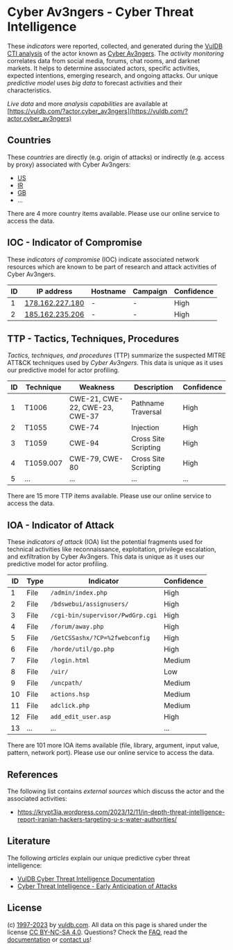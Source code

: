 # Cyber Av3ngers - Cyber Threat Intelligence

These _indicators_ were reported, collected, and generated during the [VulDB CTI analysis](https://vuldb.com/?kb.cti) of the actor known as [Cyber Av3ngers](https://vuldb.com/?actor.cyber_av3ngers). The _activity monitoring_ correlates data from social media, forums, chat rooms, and darknet markets. It helps to determine associated actors, specific activities, expected intentions, emerging research, and ongoing attacks. Our unique _predictive model_ uses _big data_ to forecast activities and their characteristics.

_Live data_ and more _analysis capabilities_ are available at [https://vuldb.com/?actor.cyber_av3ngers](https://vuldb.com/?actor.cyber_av3ngers)

## Countries

These _countries_ are directly (e.g. origin of attacks) or indirectly (e.g. access by proxy) associated with Cyber Av3ngers:

* [US](https://vuldb.com/?country.us)
* [IR](https://vuldb.com/?country.ir)
* [GB](https://vuldb.com/?country.gb)
* ...

There are 4 more country items available. Please use our online service to access the data.

## IOC - Indicator of Compromise

These _indicators of compromise_ (IOC) indicate associated network resources which are known to be part of research and attack activities of Cyber Av3ngers.

ID | IP address | Hostname | Campaign | Confidence
-- | ---------- | -------- | -------- | ----------
1 | [178.162.227.180](https://vuldb.com/?ip.178.162.227.180) | - | - | High
2 | [185.162.235.206](https://vuldb.com/?ip.185.162.235.206) | - | - | High

## TTP - Tactics, Techniques, Procedures

_Tactics, techniques, and procedures_ (TTP) summarize the suspected MITRE ATT&CK techniques used by _Cyber Av3ngers_. This data is unique as it uses our predictive model for actor profiling.

ID | Technique | Weakness | Description | Confidence
-- | --------- | -------- | ----------- | ----------
1 | T1006 | CWE-21, CWE-22, CWE-23, CWE-37 | Pathname Traversal | High
2 | T1055 | CWE-74 | Injection | High
3 | T1059 | CWE-94 | Cross Site Scripting | High
4 | T1059.007 | CWE-79, CWE-80 | Cross Site Scripting | High
5 | ... | ... | ... | ...

There are 15 more TTP items available. Please use our online service to access the data.

## IOA - Indicator of Attack

These _indicators of attack_ (IOA) list the potential fragments used for technical activities like reconnaissance, exploitation, privilege escalation, and exfiltration by Cyber Av3ngers. This data is unique as it uses our predictive model for actor profiling.

ID | Type | Indicator | Confidence
-- | ---- | --------- | ----------
1 | File | `/admin/index.php` | High
2 | File | `/bdswebui/assignusers/` | High
3 | File | `/cgi-bin/supervisor/PwdGrp.cgi` | High
4 | File | `/forum/away.php` | High
5 | File | `/GetCSSashx/?CP=%2fwebconfig` | High
6 | File | `/horde/util/go.php` | High
7 | File | `/login.html` | Medium
8 | File | `/uir/` | Low
9 | File | `/uncpath/` | Medium
10 | File | `actions.hsp` | Medium
11 | File | `adclick.php` | Medium
12 | File | `add_edit_user.asp` | High
13 | ... | ... | ...

There are 101 more IOA items available (file, library, argument, input value, pattern, network port). Please use our online service to access the data.

## References

The following list contains _external sources_ which discuss the actor and the associated activities:

* https://krypt3ia.wordpress.com/2023/12/11/in-depth-threat-intelligence-report-iranian-hackers-targeting-u-s-water-authorities/

## Literature

The following _articles_ explain our unique predictive cyber threat intelligence:

* [VulDB Cyber Threat Intelligence Documentation](https://vuldb.com/?kb.cti)
* [Cyber Threat Intelligence - Early Anticipation of Attacks](https://www.scip.ch/en/?labs.20201022)

## License

(c) [1997-2023](https://vuldb.com/?kb.changelog) by [vuldb.com](https://vuldb.com/?kb.about). All data on this page is shared under the license [CC BY-NC-SA 4.0](https://creativecommons.org/licenses/by-nc-sa/4.0/). Questions? Check the [FAQ](https://vuldb.com/?kb.faq), read the [documentation](https://vuldb.com/?kb) or [contact us](https://vuldb.com/?contact)!
